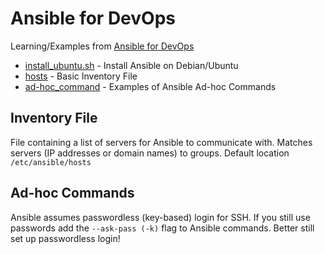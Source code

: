 # Ansible for DevOps
Learning/Examples from [Ansible for DevOps](https://www.ansiblefordevops.com/)

* [install_ubuntu.sh](./install_ubuntu.sh) - Install Ansible on Debian/Ubuntu
* [hosts](./hosts) - Basic Inventory File
* [ad-hoc_command](./ad-hoc_commands) - Examples of Ansible Ad-hoc Commands

## Inventory File
File containing a list of servers for Ansible to communicate with. Matches servers (IP addresses or domain names) to groups. Default location `/etc/ansible/hosts`

## Ad-hoc Commands
Ansible assumes passwordless (key-based) login for SSH. If you still use passwords add the `--ask-pass (-k)` flag to Ansible commands. Better still set up passwordless login!
